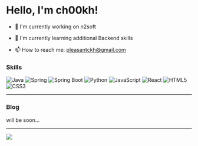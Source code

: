 # Hello, I'm ch00kh!

- 🔭 I'm currently working on n2soft

- 🌱 I'm currently learning additional Backend skills

- 📫 How to reach me: pleasantckh@gmail.com

### Skills

![Java](https://img.shields.io/badge/Java-ED8B00?style=style=plastic&logo=openjdk&logoColor=white)
![Spring](https://img.shields.io/badge/Spring-6DB33F?style=style=plastic&logo=spring&logoColor=white)
![Spring Boot](https://img.shields.io/badge/Spring_Boot-6DB33F?style=style=plastic&logo=spring-boot&logoColor=white)
![Python](https://img.shields.io/badge/Python-3776AB?style=style=plastic&logo=python&logoColor=white)
![JavaScript](https://img.shields.io/badge/JavaScript-F7DF1E?style=style=plastic&logo=javascript&logoColor=black)
![React](https://img.shields.io/badge/React-20232A?style=style=plastic&logo=react&logoColor=61DAFB)
![HTML5](https://img.shields.io/badge/HTML5-E34F26?style=style=plastic&logo=html5&logoColor=white)
![CSS3](https://img.shields.io/badge/CSS3-1572B6?style=style=plasticlogo=css3&logoColor=white)

---

### Blog

will be soon...

---
<a href="https://hhpluscertificateofcompletion.oopy.io/">
  <img src="https://static.spartacodingclub.kr/hanghae99/plus/completion/badge_red.svg" />
</a>
